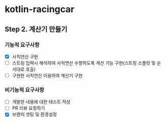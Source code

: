 # kotlin-racingcar

## Step 2. 계산기 만들기

### 기능적 요구사항
- [x] 사칙연산 구현
- [ ] 스트링 입력시 해석하여 사칙연산 수행하도록 계산 기능 구현(스트링 스플릿 및 순서대로 호출)
- [ ] 구현한 사칙연산 이용하여 계산기 구현

### 비기능적 요구사항
- [ ] 개발한 내용에 대한 테스트 작성
- [ ] PR 리뷰 요청하기
- [x] 브랜치 셋팅 및 환경설정
